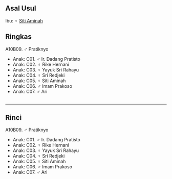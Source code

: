 ## Asal Usul

Ibu: ♀ [Siti Aminah][up] 

## Ringkas

A10B09. ♂ Pratiknyo
	<br/>

*	Anak: C01. ♂ Ir. Dadang Pratisto
*	Anak: C02. ♀ Rike Hernani
*	Anak: C03. ♀ Yayuk Sri Rahayu
*	Anak: C04. ♀ Sri Redjeki
*	Anak: C05. ♀ Siti Aminah
*	Anak: C06. ♂ Imam Prakoso
*	Anak: C07. ♂ Ari
	<br/><br/>

-- -- --

## Rinci

A10B09. ♂ Pratiknyo
	<br/>

*	Anak: C01. ♂ Ir. Dadang Pratisto
*	Anak: C02. ♀ Rike Hernani
*	Anak: C03. ♀ Yayuk Sri Rahayu
*	Anak: C04. ♀ Sri Redjeki
*	Anak: C05. ♀ Siti Aminah
*	Anak: C06. ♂ Imam Prakoso
*	Anak: C07. ♂ Ari
	<br/><br/>

[up]: https://github.com/epsi-rns/gitodipuro/blob/master/tree/A10.md
